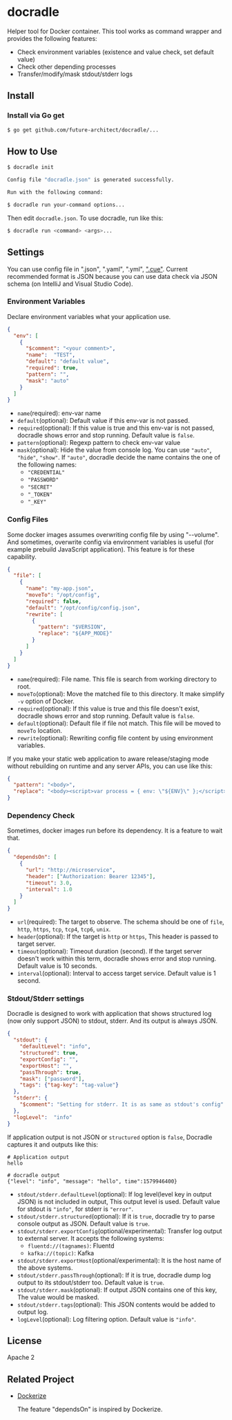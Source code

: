 # docradle

Helper tool for Docker container. This tool works as command wrapper and provides the following features:

* Check environment variables (existence and value check, set default value)
* Check other depending processes
* Transfer/modify/mask stdout/stderr logs

## Install

### Install via Go get

```sh
$ go get github.com/future-architect/docradle/...
```

## How to Use

```sh
$ docradle init

Config file "docradle.json" is generated successfully.

Run with the following command:

$ docradle run your-command options...
```

Then edit `docradle.json`. To use docradle, run like this:

```sh
$ docradle run <command> <args>...
```

## Settings

You can use config file in ".json", ".yaml", ".yml", [".cue"](https://cuelang.org/).
Current recommended format is JSON because you can use data check via JSON schema (on IntelliJ and Visual Studio Code).

### Environment Variables

Declare environment variables what your application use.

```json
{
  "env": [
    {
      "$comment": "<your comment>",
      "name":  "TEST",
      "default": "default value",
      "required": true,
      "pattern": "",
      "mask": "auto"
    }
  ]
}
```

* `name`(required): env-var name
* `default`(optional): Default value if this env-var is not passed.
* `required`(optional): If this value is true and this env-var is not passed, docradle shows error and stop running. Default value is `false`.
* `pattern`(optional): Regexp pattern to check env-var value
* `mask`(optional): Hide the value from console log. You can use `"auto"`, `"hide"`, `"show"`. If `"auto"`, docradle decide the name contains the one of the following names:
  * `"CREDENTIAL"`
  * `"PASSWORD"`
  * `"SECRET"`
  * `"_TOKEN"`
  * `"_KEY"`

### Config Files

Some docker images assumes overwriting config file by using "--volume".
And sometimes, overwrite config via environment variables is useful (for example prebuild JavaScript application).
This feature is for these capability.

```json
{
  "file": [
    {
      "name": "my-app.json",
      "moveTo": "/opt/config",
      "required": false,
      "default": "/opt/config/config.json",
      "rewrite": [
        {
          "pattern": "$VERSION",
          "replace": "${APP_MODE}"
        }
      ]
    }
  ]
}
```

* `name`(required): File name. This file is search from working directory to root.
* `moveTo`(optional): Move the matched file to this directory. It make simplify `-v` option of Docker.
* `required`(optional): If this value is true and this file doesn't exist, docradle shows error and stop running. Default value is `false`.
* `default`(optional): Default file if file not match. This file will be moved to `moveTo` location.
* `rewrite`(optional): Rewriting config file content by using environment variables.

If you make your static web application to aware release/staging mode without rebuilding on runtime and any server APIs, you can use like this:

```json
{
  "pattern": "<body>",
  "replace": "<body><script>var process = { env: \"${ENV}\" };</script>"
}
```

### Dependency Check

Sometimes, docker images run before its dependency. It is a feature to wait that.

```json
{
  "dependsOn": [
    {
      "url": "http://microservice",
      "header": ["Authorization: Bearer 12345"],
      "timeout": 3.0,
      "interval": 1.0
    }
  ]
}
```

* `url`(required): The target to observe. The schema should be one of `file`, `http`, `https`, `tcp`, `tcp4`, `tcp6`, `unix`.
* `header`(optional): If the target is `http` or `https`, This header is passed to target server.
* `timeout`(optional): Timeout duration (second). If the target server doesn't work within this term, docradle shows error and stop running. Default value is 10 seconds.
* `interval`(optional): Interval to access target service. Default value is 1 second.

### Stdout/Stderr settings

Docradle is designed to work with application that shows structured log (now only support JSON) to stdout, stderr. And its output is always JSON.

```json
{
  "stdout": {
    "defaultLevel": "info",
    "structured": true,
    "exportConfig": "",
    "exportHost": "",
    "passThrough": true,
    "mask": ["password"],
    "tags": {"tag-key": "tag-value"}
  },
  "stderr": {
    "$comment": "Setting for stderr. It is as same as stdout's config"
  },
  "logLevel":  "info"
}
```

If application output is not JSON or `structured` option is `false`, Docradle captures it and outputs like this:

```text
# Application output
hello

# docradle output
{"level": "info", "message": "hello", time":1579946400}
```

* `stdout/stderr.defaultLevel`(optional): If log level(level key in output JSON) is not included in output, This output level is used. Default value for stdout is `"info"`, for stderr is `"error"`.
* `stdout/stderr.structured`(optional): If it is `true`, docradle try to parse console output as JSON. Default value is `true`.
* `stdout/stderr.exportConfig`(optional/experimental): Transfer log output to external server. It accepts the following systems:
  * `fluentd://(tagnames)`: Fluentd
  * `kafka://(topic)`: Kafka
* `stdout/stderr.exportHost`(optional/experimental): It is the host name of the above systems.
* `stdout/stderr.passThrough`(optional): If it is true, docradle dump log output to its stdout/stderr too. Default value is `true`.
* `stdout/stderr.mask`(optional): If output JSON contains one of this key, The value would be masked.
* `stdout/stderr.tags`(optional): This JSON contents would be added to output log.
* `logLevel`(optional): Log filtering option. Default value is `"info"`.

## License

Apache 2

## Related Project

- [Dockerize](https://github.com/jwilder/dockerize)

  The feature "dependsOn" is inspired by Dockerize.
